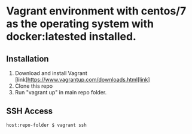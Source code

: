 # Vagrant environment with centos/7 as the operating system with docker:latested installed.

## Installation

1. Download and install Vagrant [link]https://www.vagrantup.com/downloads.html[link]
2. Clone this repo
3. Run "vagrant up" in main repo folder.

## SSH Access

```
host:repo-folder $ vagrant ssh
```
